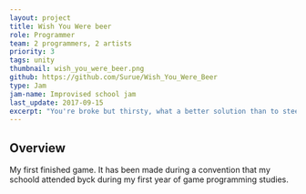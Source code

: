 ```yaml
---
layout: project
title: Wish You Were beer
role: Programmer
team: 2 programmers, 2 artists
priority: 3
tags: unity
thumbnail: wish_you_were_beer.png
github: https://github.com/Surue/Wish_You_Were_Beer
type: Jam
jam-name: Improvised school jam 
last_update: 2017-09-15
excerpt: "You're broke but thirsty, what a better solution than to steel beer from those who went to the bathroom." First game ever finished, it was my first experience working with a team, importing 3D models, applying materials, playing with lights and implementing the QTE system.
---
```


## Overview
My first finished game. It has been made during a convention that my schoold attended byck during my first year of game programming studies. 
